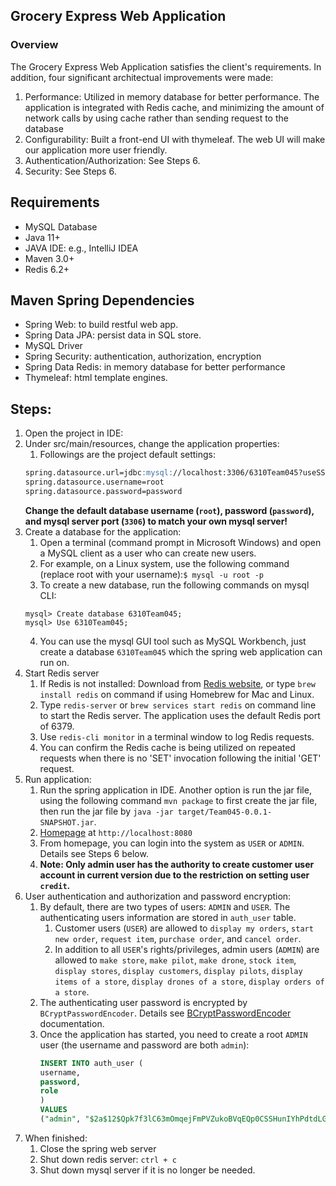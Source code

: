 ##  Grocery Express Web Application


### Overview
The Grocery Express Web Application satisfies the client's requirements. In addition, four significant architectual improvements were made:
  1) Performance: Utilized in memory database for better performance. The application is integrated with Redis cache, and minimizing the amount of network calls by using cache rather than sending request to the database
  2) Configurability: Built a front-end UI with thymeleaf. The web UI will make our application more user friendly.
  3) Authentication/Authorization: See Steps 6.
  4) Security: See Steps 6.

## Requirements

* MySQL Database
* Java 11+
* JAVA IDE: e.g., IntelliJ IDEA
* Maven 3.0+
* Redis 6.2+

## Maven Spring Dependencies
* Spring Web: to build restful web app.
* Spring Data JPA: persist data in SQL store.
* MySQL Driver
* Spring Security: authentication, authorization, encryption
* Spring Data Redis: in memory database for better performance
* Thymeleaf: html template engines.

## Steps:

1) Open the project in IDE:
2) Under src/main/resources, change the application properties:
   1) Followings are the project default settings: 
    ```md
    spring.datasource.url=jdbc:mysql://localhost:3306/6310Team045?useSSL=false
    spring.datasource.username=root
    spring.datasource.password=password
    ```
    __Change the default database username (`root`), password (`password`), and mysql server port (`3306`) to match 
your own mysql server!__
3) Create a database for the application:
    1) Open a terminal (command prompt in Microsoft Windows) and open a MySQL client as a user who can create new users. 
    2) For example, on a Linux system, use the following command (replace root with your username):``$ mysql -u root -p``
    3) To create a new database, run the following commands on mysql CLI: 
   ```
   mysql> Create database 6310Team045;
   mysql> Use 6310Team045;
    ```
   4) You can use the mysql GUI tool such as MySQL Workbench, just create a database `6310Team045` which the 
   spring web application can run on.
4) Start Redis server
   1) If Redis is not installed: Download from [Redis website](https://redis.io/), or type `brew install redis` on command if using Homebrew 
   for Mac and Linux.
   2) Type `redis-server` or `brew services start redis` on command line to start the Redis server. 
   The application uses the default Redis port of 6379.
   3) Use `redis-cli monitor` in a terminal window to log Redis requests.
   4) You can confirm the Redis cache is being utilized on repeated requests when there is no 'SET' invocation 
   following the initial 'GET' request.
5) Run application:
   1) Run the spring application in IDE. Another option is run the jar file, 
   using the following command `mvn package` to first create the jar file, 
   then run the jar file by `java -jar target/Team045-0.0.1-SNAPSHOT.jar`. 
   2) [Homepage](`http://localhost:8080`) at `http://localhost:8080`
   3) From homepage, you can login into the system as `USER` or `ADMIN`. Details see Steps 6 below.
   4) __Note: Only admin user has the authority to create customer user account in current version due to the 
   restriction on setting user `credit`.__
6) User authentication and authorization and password encryption:
   1) By default, there are two types of users: ``ADMIN`` and ``USER``. The authenticating users information are 
   stored in `auth_user` table.
      1) Customer users (`USER`) are allowed to `display my orders`, `start new order`, `request item`, `purchase order`, 
      and `cancel order`.
      2) In addition to all `USER`'s rights/privileges, admin users (`ADMIN`) are allowed to `make store`, `make pilot`, `make drone`, `stock item`, 
       `display stores`, `display customers`, `display pilots`, `display items of a store`, `display drones of a store`, `display orders of a store`.
   3) The authenticating user password is encrypted by `BCryptPasswordEncoder`. Details see [BCryptPasswordEncoder](https://docs.spring.io/spring-security/site/docs/current/api/org/springframework/security/crypto/bcrypt/BCryptPasswordEncoder.html) documentation.
   4) Once the application has started, you need to create a root ``ADMIN`` user (the username and password are both `admin`):
      ```sql
      INSERT INTO auth_user (
      username,
      password,
      role
      )
      VALUES
      ("admin", "$2a$12$Qpk7f3lC63mOmqejFmPVZukoBVqEQp0CSSHunIYhPdtdLGVxhxwdO","ADMIN");
      ```
7) When finished:
   1) Close the spring web server
   2) Shut down redis server: `ctrl + c`
   3) Shut down mysql server if it is no longer be needed.
